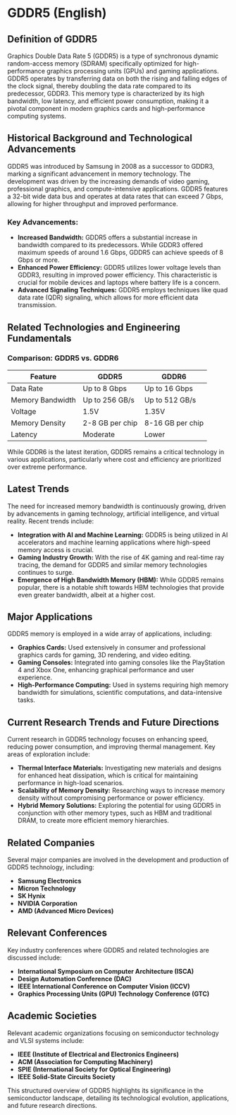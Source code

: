 # GDDR5 (English)

## Definition of GDDR5

Graphics Double Data Rate 5 (GDDR5) is a type of synchronous dynamic random-access memory (SDRAM) specifically optimized for high-performance graphics processing units (GPUs) and gaming applications. GDDR5 operates by transferring data on both the rising and falling edges of the clock signal, thereby doubling the data rate compared to its predecessor, GDDR3. This memory type is characterized by its high bandwidth, low latency, and efficient power consumption, making it a pivotal component in modern graphics cards and high-performance computing systems.

## Historical Background and Technological Advancements

GDDR5 was introduced by Samsung in 2008 as a successor to GDDR3, marking a significant advancement in memory technology. The development was driven by the increasing demands of video gaming, professional graphics, and compute-intensive applications. GDDR5 features a 32-bit wide data bus and operates at data rates that can exceed 7 Gbps, allowing for higher throughput and improved performance.

### Key Advancements:
- **Increased Bandwidth:** GDDR5 offers a substantial increase in bandwidth compared to its predecessors. While GDDR3 offered maximum speeds of around 1.6 Gbps, GDDR5 can achieve speeds of 8 Gbps or more.
- **Enhanced Power Efficiency:** GDDR5 utilizes lower voltage levels than GDDR3, resulting in improved power efficiency. This characteristic is crucial for mobile devices and laptops where battery life is a concern.
- **Advanced Signaling Techniques:** GDDR5 employs techniques like quad data rate (QDR) signaling, which allows for more efficient data transmission.

## Related Technologies and Engineering Fundamentals

### Comparison: GDDR5 vs. GDDR6

| Feature             | GDDR5               | GDDR6               |
|---------------------|--------------------|---------------------|
| Data Rate           | Up to 8 Gbps       | Up to 16 Gbps       |
| Memory Bandwidth    | Up to 256 GB/s     | Up to 512 GB/s      |
| Voltage              | 1.5V               | 1.35V               |
| Memory Density      | 2-8 GB per chip    | 8-16 GB per chip    |
| Latency             | Moderate            | Lower                |

While GDDR6 is the latest iteration, GDDR5 remains a critical technology in various applications, particularly where cost and efficiency are prioritized over extreme performance.

## Latest Trends

The need for increased memory bandwidth is continuously growing, driven by advancements in gaming technology, artificial intelligence, and virtual reality. Recent trends include:

- **Integration with AI and Machine Learning:** GDDR5 is being utilized in AI accelerators and machine learning applications where high-speed memory access is crucial.
- **Gaming Industry Growth:** With the rise of 4K gaming and real-time ray tracing, the demand for GDDR5 and similar memory technologies continues to surge.
- **Emergence of High Bandwidth Memory (HBM):** While GDDR5 remains popular, there is a notable shift towards HBM technologies that provide even greater bandwidth, albeit at a higher cost.

## Major Applications

GDDR5 memory is employed in a wide array of applications, including:

- **Graphics Cards:** Used extensively in consumer and professional graphics cards for gaming, 3D rendering, and video editing.
- **Gaming Consoles:** Integrated into gaming consoles like the PlayStation 4 and Xbox One, enhancing graphical performance and user experience.
- **High-Performance Computing:** Used in systems requiring high memory bandwidth for simulations, scientific computations, and data-intensive tasks.

## Current Research Trends and Future Directions

Current research in GDDR5 technology focuses on enhancing speed, reducing power consumption, and improving thermal management. Key areas of exploration include:

- **Thermal Interface Materials:** Investigating new materials and designs for enhanced heat dissipation, which is critical for maintaining performance in high-load scenarios.
- **Scalability of Memory Density:** Researching ways to increase memory density without compromising performance or power efficiency.
- **Hybrid Memory Solutions:** Exploring the potential for using GDDR5 in conjunction with other memory types, such as HBM and traditional DRAM, to create more efficient memory hierarchies.

## Related Companies

Several major companies are involved in the development and production of GDDR5 technology, including:

- **Samsung Electronics**
- **Micron Technology**
- **SK Hynix**
- **NVIDIA Corporation**
- **AMD (Advanced Micro Devices)**

## Relevant Conferences

Key industry conferences where GDDR5 and related technologies are discussed include:

- **International Symposium on Computer Architecture (ISCA)**
- **Design Automation Conference (DAC)**
- **IEEE International Conference on Computer Vision (ICCV)**
- **Graphics Processing Units (GPU) Technology Conference (GTC)**

## Academic Societies

Relevant academic organizations focusing on semiconductor technology and VLSI systems include:

- **IEEE (Institute of Electrical and Electronics Engineers)**
- **ACM (Association for Computing Machinery)**
- **SPIE (International Society for Optical Engineering)**
- **IEEE Solid-State Circuits Society**

This structured overview of GDDR5 highlights its significance in the semiconductor landscape, detailing its technological evolution, applications, and future research directions.